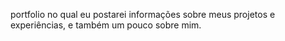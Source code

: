portfolio no qual eu postarei informações sobre meus projetos e experiências, e também um pouco sobre mim.
